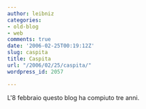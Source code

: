 ```yaml
---
author: leibniz
categories:
- old-blog
- web
comments: true
date: '2006-02-25T00:19:12Z'
slug: caspita
title: Caspita
url: "/2006/02/25/caspita/"
wordpress_id: 2057

---
```

L'8 febbraio questo blog ha compiuto tre anni.
